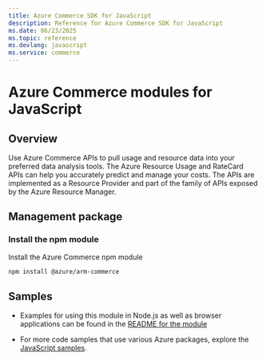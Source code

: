```yaml
---
title: Azure Commerce SDK for JavaScript
description: Reference for Azure Commerce SDK for JavaScript
ms.date: 06/23/2025
ms.topic: reference
ms.devlang: javascript
ms.service: commerce
---
```

# Azure Commerce modules for JavaScript

## Overview

Use Azure Commerce APIs to pull usage and resource data into your preferred data analysis tools. The Azure Resource Usage and RateCard APIs can help you accurately predict and manage your costs. The APIs are implemented as a Resource Provider and part of the family of APIs exposed by the Azure Resource Manager.

## Management package

### Install the npm module

Install the Azure Commerce npm module

```bash
npm install @azure/arm-commerce
```

## Samples

* Examples for using this module in Node.js as well as browser applications can be found in the [README for the module](https://www.npmjs.com/package/@azure/arm-commerce)

* For more code samples that use various Azure packages, explore the [JavaScript samples](https://docs.microsoft.com/samples/browse/?languages=javascript).